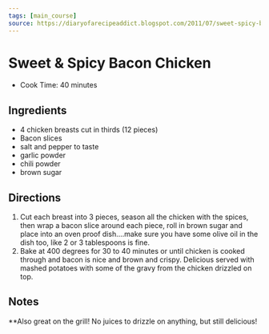 ```yaml
---
tags: [main_course]
source: https://diaryofarecipeaddict.blogspot.com/2011/07/sweet-spicy-bacon-chicken.html?m=1
---
```


# Sweet & Spicy Bacon Chicken

- Cook Time: 40 minutes

## Ingredients

- 4 chicken breasts cut in thirds (12 pieces)
- Bacon slices
- salt and pepper to taste
- garlic powder
- chili powder
- brown sugar

## Directions

1. Cut each breast into 3 pieces, season all the chicken with the spices, then wrap a bacon slice around each piece, roll in brown sugar and place into an oven proof dish....make sure you have some olive oil in the dish too, like 2 or 3 tablespoons is fine.
2. Bake at 400 degrees for 30 to 40 minutes or until chicken is cooked through and bacon is nice and brown and crispy.  Delicious served with mashed potatoes with some of the gravy from the chicken drizzled on top.

## Notes

**Also great on the grill!  No juices to drizzle on anything, but still delicious!
